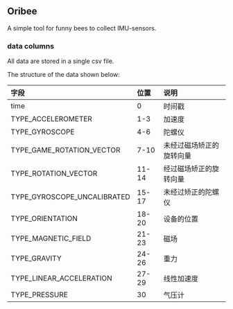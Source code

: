 ## Oribee

A simple tool for funny bees to collect IMU-sensors.

### data columns
All data are stored in a single csv file.

The structure of the data shown below:

|字段|位置|说明|
|:-----|:-----|:-----|
|time|0|时间戳|
|TYPE_ACCELEROMETER|1-3|加速度|
|TYPE_GYROSCOPE|4-6|陀螺仪|
|TYPE_GAME_ROTATION_VECTOR|7-10|未经过磁场矫正的旋转向量|
|TYPE_ROTATION_VECTOR|11-14|经过磁场矫正的旋转向量|
|TYPE_GYROSCOPE_UNCALIBRATED|15-17|未经过矫正的陀螺仪|
|TYPE_ORIENTATION|18-20|设备的位置|
|TYPE_MAGNETIC_FIELD|21-23|磁场|
|TYPE_GRAVITY|24-26|重力|
|TYPE_LINEAR_ACCELERATION|27-29|线性加速度|
|TYPE_PRESSURE|30|气压计|


